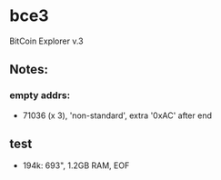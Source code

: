 # bce3
BitCoin Explorer v.3

## Notes:
### empty addrs:
- 71036 (x 3), 'non-standard', extra '0xAC' after end

## test
- 194k: 693", 1.2GB RAM, EOF
